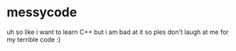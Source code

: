 # messycode

uh so like i want to learn C++ but i am bad at it so ples don't laugh at me for my terrible code :)
